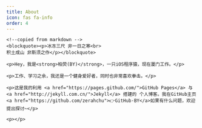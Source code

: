 ```yaml
---
title: About
icon: fas fa-info
order: 4
---
```



    <!--copied from markdown -->
    <blockquote><p>冰冻三尺 非一日之寒<br>
    积土成山 非斯须之作</p></blockquote>

    <p>Hey，我是<strong>柏荧(BY)</strong>，一只iOS程序猿，现在厦门工作。</p>

    <p>工作、学习之余，我还是一个健身爱好者，同时也非常喜欢拳击。</p>

    <p>这是我的利用 <a href="https://pages.github.com/">GitHub Pages</a> 与 <a href="http://jekyll.com.cn/">Jekyll</a> 搭建的 个人博客。我在GitHub主页<a href="https://github.com/zerahchu">👉GitHub·BY</a>如果有什么问题，欢迎提出探讨~</p>

    <p></p>
